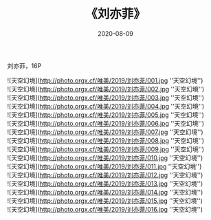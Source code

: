 ﻿---
layout: post
title: 《刘亦菲》
date: 2020-08-09
img: http://photo.orgx.cf/唯美/2019/刘亦菲/000.jpg
tags: [美女,清纯,唯美]
---

刘亦菲，16P



![天空幻境](http://photo.orgx.cf/唯美/2019/刘亦菲/001.jpg ''天空幻境'')<br>
![天空幻境](http://photo.orgx.cf/唯美/2019/刘亦菲/002.jpg ''天空幻境'')<br>
![天空幻境](http://photo.orgx.cf/唯美/2019/刘亦菲/003.jpg ''天空幻境'')<br>
![天空幻境](http://photo.orgx.cf/唯美/2019/刘亦菲/004.jpg ''天空幻境'')<br>
![天空幻境](http://photo.orgx.cf/唯美/2019/刘亦菲/005.jpg ''天空幻境'')<br>
![天空幻境](http://photo.orgx.cf/唯美/2019/刘亦菲/006.jpg ''天空幻境'')<br>
![天空幻境](http://photo.orgx.cf/唯美/2019/刘亦菲/007.jpg ''天空幻境'')<br>
![天空幻境](http://photo.orgx.cf/唯美/2019/刘亦菲/008.jpg ''天空幻境'')<br>
![天空幻境](http://photo.orgx.cf/唯美/2019/刘亦菲/009.jpg ''天空幻境'')<br>
![天空幻境](http://photo.orgx.cf/唯美/2019/刘亦菲/010.jpg ''天空幻境'')<br>
![天空幻境](http://photo.orgx.cf/唯美/2019/刘亦菲/011.jpg ''天空幻境'')<br>
![天空幻境](http://photo.orgx.cf/唯美/2019/刘亦菲/012.jpg ''天空幻境'')<br>
![天空幻境](http://photo.orgx.cf/唯美/2019/刘亦菲/013.jpg ''天空幻境'')<br>
![天空幻境](http://photo.orgx.cf/唯美/2019/刘亦菲/014.jpg ''天空幻境'')<br>
![天空幻境](http://photo.orgx.cf/唯美/2019/刘亦菲/015.jpg ''天空幻境'')<br>
![天空幻境](http://photo.orgx.cf/唯美/2019/刘亦菲/016.jpg ''天空幻境'')<br>